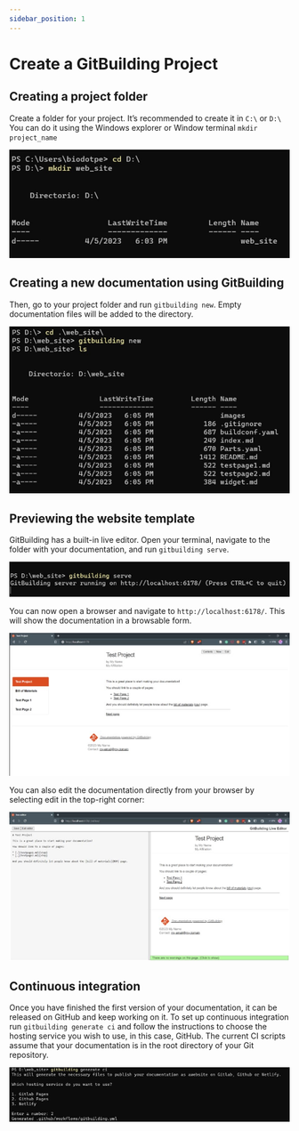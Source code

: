 ```yaml
---
sidebar_position: 1
---
```


# Create a GitBuilding Project

## Creating a project folder

Create a folder for your project. It’s recommended to create it in `C:\` or `D:\` You can do it using the Windows explorer or Window terminal `mkdir project_name`

![Desktop pic](/img/github_web_1.jpg)

## Creating a new documentation using GitBuilding

Then, go to your project folder and run `gitbuilding new`. Empty documentation files will be added to the directory.

![Desktop pic](/img/github_web_2.jpg)

## Previewing the website template

 GitBuilding has a built-in live editor. Open your terminal, navigate to the folder with your documentation, and run `gitbuilding serve`.  

![Desktop pic](/img/github_web_3.jpg)

You can now open a browser and navigate to `http://localhost:6178/`. This will show the documentation in a browsable form. 

![Desktop pic](/img/github_web_4.jpg)

You can also edit the documentation directly from your browser by selecting edit in the top-right corner:

![Desktop pic](/img/github_web_5.jpg)

 ## Continuous integration

 Once you have finished the first version of your documentation, it can be released on GitHub and keep working on it. To set up continuous integration run `gitbuilding generate ci` and follow the instructions to choose the hosting service you wish to use, in this case, GitHub. The current CI scripts assume that your documentation is in the root directory of your Git repository.

 ![Desktop pic](/img/github_web_6.jpg)